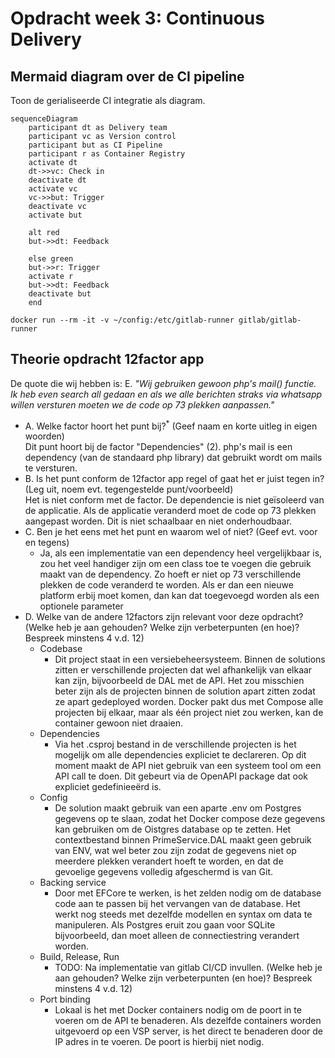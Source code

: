 # Opdracht week 3: Continuous Delivery

## Mermaid diagram over de CI pipeline
Toon de gerialiseerde CI integratie als diagram.
```mermaid
sequenceDiagram
    participant dt as Delivery team
    participant vc as Version control
    participant but as CI Pipeline
    participant r as Container Registry
    activate dt
    dt->>vc: Check in
    deactivate dt
    activate vc
    vc->>but: Trigger
    deactivate vc
    activate but
    
    alt red
    but->>dt: Feedback
    
    else green
    but->>r: Trigger
    activate r
    but->>dt: Feedback
    deactivate but
    end
```

```
docker run --rm -it -v ~/config:/etc/gitlab-runner gitlab/gitlab-runner
```
## Theorie opdracht 12factor app

De quote die wij hebben is:
E. *"Wij gebruiken gewoon php's mail() functie. Ik heb even search all gedaan en  als we alle berichten straks via whatsapp willen versturen moeten we de code op 73 plekken aanpassen."*

- A. Welke factor hoort het punt bij?<sup>*</sup> (Geef naam en korte uitleg in eigen woorden)\
 Dit punt hoort bij de factor "Dependencies" (2). php's mail is een dependency (van de standaard php library) dat gebruikt wordt om mails te versturen. 
- B. Is het punt conform de 12factor app regel of gaat het er juist tegen in? (Leg uit, noem evt. tegengestelde punt/voorbeeld)\
  Het is niet conform met de factor. De dependencie is niet geïsoleerd van de applicatie. Als de applicatie veranderd moet de code op 73 plekken aangepast worden. Dit is niet schaalbaar en niet onderhoudbaar.
- C. Ben je het eens met het punt en waarom wel of niet? (Geef evt. voor en tegens)
  - Ja, als een implementatie van een dependency heel vergelijkbaar is, zou het veel handiger zijn om een class toe te voegen die gebruik maakt van de dependency. Zo hoeft er niet op 73 verschillende plekken de code veranderd te worden. Als er dan een nieuwe platform erbij moet komen, dan kan dat toegevoegd worden als een optionele parameter
- D. Welke van de andere 12factors zijn relevant voor deze opdracht? (Welke heb je aan gehouden? Welke zijn verbeterpunten (en hoe)? Bespreek minstens 4 v.d. 12)
  - Codebase
    - Dit project staat in een versiebeheersysteem. Binnen de solutions zitten er verschillende projecten dat wel afhankelijk van elkaar kan zijn, bijvoorbeeld de DAL met de API. Het zou misschien beter zijn als de projecten binnen de solution apart zitten zodat ze apart gedeployed worden. Docker pakt dus met Compose alle projecten bij elkaar, maar als één project niet zou werken, kan de container gewoon niet draaien. 
  - Dependencies
    - Via het .csproj bestand in de verschillende projecten is het mogelijk om alle dependencies expliciet te declareren. Op dit moment maakt de API niet gebruik van een systeem tool om een API call te doen. Dit gebeurt via de OpenAPI package dat ook expliciet gedefinieeërd is.
  - Config
    - De solution maakt gebruik van een aparte .env om Postgres gegevens op te slaan, zodat het Docker compose deze gegevens kan gebruiken om de Oistgres database op te zetten. Het contextbestand binnen PrimeService.DAL maakt geen gebruik van ENV, wat wel beter zou zijn zodat de gegevens niet op meerdere plekken verandert hoeft te worden, en dat de gevoelige gegevens volledig afgeschermd is van Git.
  - Backing service
    - Door met EFCore te werken, is het zelden nodig om de database code aan te passen bij het vervangen van de database. Het werkt nog steeds met dezelfde modellen en syntax om data te manipuleren. Als Postgres eruit zou gaan voor SQLite bijvoorbeeld, dan moet alleen de connectiestring verandert worden.
  - Build, Release, Run
    - TODO: Na implementatie van gitlab CI/CD invullen.  (Welke heb je aan gehouden? Welke zijn verbeterpunten (en hoe)? Bespreek minstens 4 v.d. 12)
  - Port binding
    - Lokaal is het met Docker containers nodig om de poort in te voeren om de API te benaderen. Als dezelfde containers worden uitgevoerd op een VSP server, is het direct te benaderen door de IP adres in te voeren. De poort is hierbij niet nodig.

